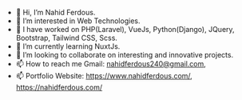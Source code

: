- 👋 Hi, I’m Nahid Ferdous.
- 👀 I’m interested in Web Technologies.
- 🌱 I have worked on PHP(Laravel), VueJs, Python(Django), JQuery, Bootstrap, Tailwind CSS, Scss.
- 🌱 I’m currently learning NuxtJs.
- 💞️ I’m looking to collaborate on interesting and innovative projects.
- 📫 How to reach me Gmail: nahidferdous240@gmail.com, 
- 📫 Portfolio Website: https://www.nahidferdous.com/, https://nahidferdous.com/ 

<!---
nahidnfr123/nahidnfr123 is a ✨ special ✨ repository because its `README.md` (this file) appears on your GitHub profile.
You can click the Preview link to take a look at your changes.
--->
